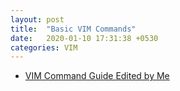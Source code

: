 ```yaml
---
layout: post
title:  "Basic VIM Commands"
date:   2020-01-10 17:31:38 +0530
categories: VIM
---
```


* [VIM Command Guide Edited by Me][1]

[1]: https://github.com/hsmhsm/Random/blob/master/Vim-Commands/vim-commands.adoc

